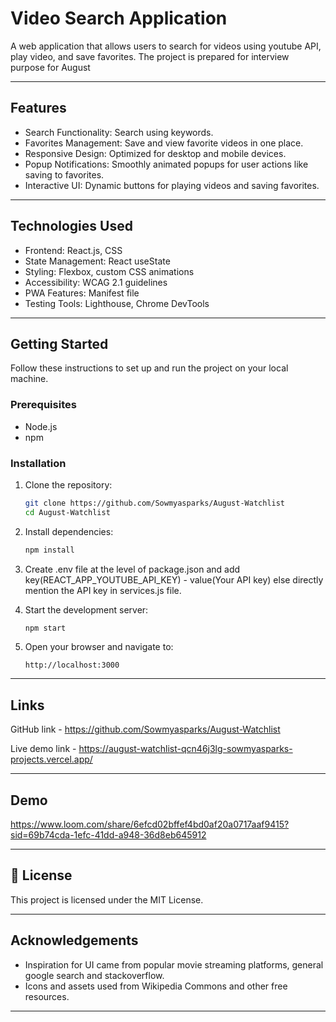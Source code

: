
# Video Search Application  

A web application that allows users to search for videos using youtube API, play video, and save favorites. The project is prepared for interview purpose for August

---

##  Features  

- Search Functionality: Search using keywords.  
- Favorites Management: Save and view favorite videos in one place.  
- Responsive Design: Optimized for desktop and mobile devices.  
- Popup Notifications: Smoothly animated popups for user actions like saving to favorites.  
- Interactive UI: Dynamic buttons for playing videos and saving favorites.  

---

## Technologies Used  

- Frontend: React.js, CSS  
- State Management: React useState
- Styling: Flexbox, custom CSS animations  
- Accessibility: WCAG 2.1 guidelines
- PWA Features: Manifest file
- Testing Tools: Lighthouse, Chrome DevTools

---

## Getting Started  

Follow these instructions to set up and run the project on your local machine.  

### Prerequisites  

- Node.js
- npm

### Installation  

1. Clone the repository:  
   ```bash  
   git clone https://github.com/Sowmyasparks/August-Watchlist  
   cd August-Watchlist  
   ```  

2. Install dependencies:  
   ```bash  
   npm install  
   ```  
3. Create .env file at the level of package.json and add key(REACT_APP_YOUTUBE_API_KEY) - value(Your API key) else directly mention the API key in services.js file.

4. Start the development server:  
   ```bash  
   npm start  
   ```  

5. Open your browser and navigate to:  
   ```  
   http://localhost:3000  
   ```  
---

##  Links  

GitHub link - https://github.com/Sowmyasparks/August-Watchlist

Live demo link - https://august-watchlist-qcn46j3lg-sowmyasparks-projects.vercel.app/

---

##  Demo  

https://www.loom.com/share/6efcd02bffef4bd0af20a0717aaf9415?sid=69b74cda-1efc-41dd-a948-36d8eb645912


---

## 📝 License  

This project is licensed under the MIT License.  

---

## Acknowledgements  

- Inspiration for UI came from popular movie streaming platforms, general google search and stackoverflow.  
- Icons and assets used from Wikipedia Commons and other free resources.  

---
